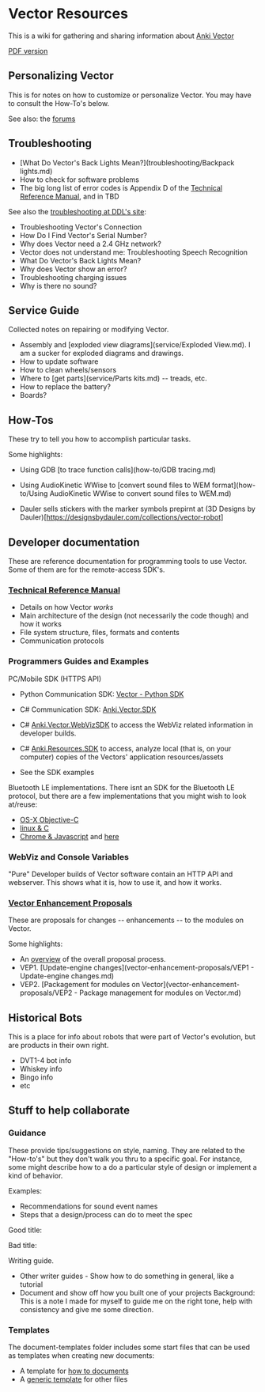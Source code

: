 # Vector Resources

This is a wiki for gathering and sharing information about
[Anki Vector](https://www.anki.com/en-us/vector) 

[PDF version](./Vector-Wiki.pdf)

## Personalizing Vector
This is for notes on how to customize or personalize Vector.
You may have to consult the How-To's below.

See also: the [forums](https://forums.anki.com/t/what-have-you-found-so-far/43924)

## Troubleshooting
- [What Do Vector's Back Lights Mean?](troubleshooting/Backpack lights.md)
- How to check for software problems
- The big long list of error codes is Appendix D of the [Technical Reference Manual](https://github.com/GooeyChickenman/victor/raw/master/documentation/Vector-TRM.pdf), and in TBD

See also the [troubleshooting at DDL's site](https://support.digitaldreamlabs.com/category/16-troubleshooting):

* Troubleshooting Vector's Connection
* How Do I Find Vector's Serial Number?
* Why does Vector need a 2.4 GHz network?
* Vector does not understand me: Troubleshooting Speech Recognition
* What Do Vector's Back Lights Mean?
* Why does Vector show an error?
* Troubleshooting charging issues
* Why is there no sound?


## Service Guide
Collected notes on repairing or modifying Vector.

- Assembly and [exploded view diagrams](service/Exploded View.md).  I am a sucker for exploded diagrams and drawings.
- How to update software
- How to clean wheels/sensors
- Where to [get parts](service/Parts kits.md) -- treads, etc.
- How to replace the battery?
- Boards?


## How-Tos
These try to tell you how to accomplish particular tasks.

Some highlights:

* Using GDB [to trace function calls](how-to/GDB tracing.md)
* Using AudioKinetic WWise to [convert sound files to WEM format](how-to/Using AudioKinetic WWise to convert sound files to WEM.md)

* Dauler sells stickers with the marker symbols prepirnt at (3D Designs by Dauler)[https://designsbydauler.com/collections/vector-robot]

## Developer documentation
These are reference documentation for programming tools to use Vector.
Some of them are for the remote-access SDK's.

### [Technical Reference Manual](https://github.com/GooeyChickenman/victor/raw/master/documentation/Vector-TRM.pdf)
* Details on how Vector _works_
* Main architecture of the design (not necessarily the code though) and how it works
* File system structure, files, formats and contents
* Communication protocols

### Programmers Guides and Examples
PC/Mobile SDK (HTTPS API)

- Python Communication SDK: [Vector - Python SDK](https://github.com/ikkez/vector-python-sdk)
- C# Communication SDK: [Anki.Vector.SDK](https://github.com/codaris/Anki.Vector.SDK)
- C# [Anki.Vector.WebVizSDK](https://github.com/randym32/Anki.Vector.WebVizSDK) to access the WebViz related information in developer builds.
- C# [Anki.Resources.SDK](https://github.com/randym32/Anki.Resources.SDK) to access, analyze local (that is, on your computer) copies of the Vectors' application resources/assets

- See the SDK examples

Bluetooth LE implementations.  There isnt an SDK for the Bluetooth LE protocol,
but there are a few implementations that you might wish to look at/reuse:

- [OS-X Objective-C](https://github.com/GooeyChickenman/victor/tree/master/tools/vector-BLE)
- [linux & C](https://github.com/sandsmark/victor/tree/master/tools/vector-BLE)
- [Chrome & Javascript](https://github.com/kercre123/victor-web-setup) and [here](https://github.com/digital-dream-labs/vector-web-setup)

### WebViz and Console Variables
"Pure" Developer builds of Vector software contain an HTTP API and webserver. This shows what it is, how to use it, and how it works.

### [Vector Enhancement Proposals](vector-enhancement-proposals/Overview.md)
These are proposals for changes -- enhancements -- to the modules on Vector.

Some highlights:

* An [overview](vector-enhancement-proposals/Overview.md) of the overall proposal process.
* VEP1. [Update-engine changes](vector-enhancement-proposals/VEP1 - Update-engine changes.md)
* VEP2. [Packagement for modules on Vector](vector-enhancement-proposals/VEP2 - Package management for modules on Vector.md)


## Historical Bots
This is a place for info about robots that were part of Vector's evolution, but are products in their own right.

- DVT1-4 bot info
- Whiskey info
- Bingo info
- etc


## Stuff to help collaborate

### Guidance

These provide tips/suggestions on style, naming.
They are related to the "How-to's" but they don't walk you thru to a specific goal.
For instance, some might describe how to a do a particular style of design or implement a kind of behavior.


Examples:

 - Recommendations for sound event names
 - Steps that a design/process can do to meet the spec

Good title:

Bad title:

Writing guide.

- Other writer guides
- Show how to do something in general, like a tutorial
- Document and show off how you built one of your projects
Background: This is a note I made for myself to guide me on the right tone, help with consistency and give me some direction.

### Templates
The document-templates folder includes some start files that can be used as templates
when creating new documents:

* A template for [how to documents](document-templates/how-to.md)
* A [generic template](document-templates/template.md) for other files
